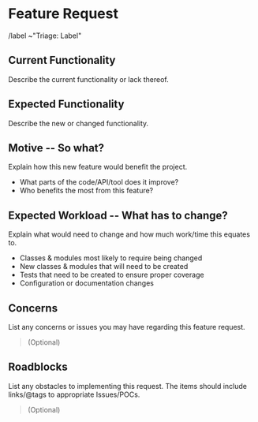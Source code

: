 # Feature Request

<!-- Quick Actions -->

/label ~"Triage: Label"

## Current Functionality

Describe the current functionality or lack thereof.

## Expected Functionality

Describe the new or changed functionality.

## Motive -- So what?

Explain how this new feature would benefit the project.

- What parts of the code/API/tool does it improve?
- Who benefits the most from this feature?

## Expected Workload -- What has to change?

Explain what would need to change and how much work/time this equates to.

- Classes & modules most likely to require being changed
- New classes & modules that will need to be created
- Tests that need to be created to ensure proper coverage
- Configuration or documentation changes

## Concerns

List any concerns or issues you may have regarding this feature request.

> (Optional)

## Roadblocks

List any obstacles to implementing this request.
The items should include links/@tags to appropriate Issues/POCs.

> (Optional)
